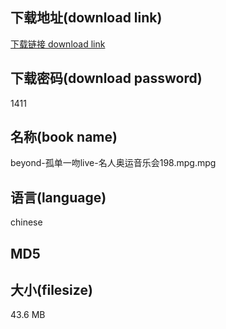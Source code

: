 ## 下载地址(download link)
[下载链接 download link](https://voluble-croquembouche-d321dc.netlify.app/?s=beyond-%E5%AD%A4%E5%8D%95%E4%B8%80%E5%90%BBlive-%E5%90%8D%E4%BA%BA%E5%A5%A5%E8%BF%90%E9%9F%B3%E4%B9%90%E4%BC%9A198.mpg)

## 下载密码(download password)
1411

## 名称(book name)
beyond-孤单一吻live-名人奥运音乐会198.mpg.mpg

## 语言(language)
chinese

## MD5


## 大小(filesize)
43.6 MB
